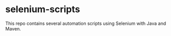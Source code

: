 # selenium-scripts

This repo contains several automation scripts using Selenium with Java and Maven.
